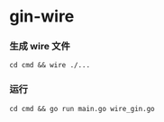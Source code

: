# gin-wire

### 生成 wire 文件

```shell
cd cmd && wire ./...
```

### 运行
```shell
cd cmd && go run main.go wire_gin.go
```
